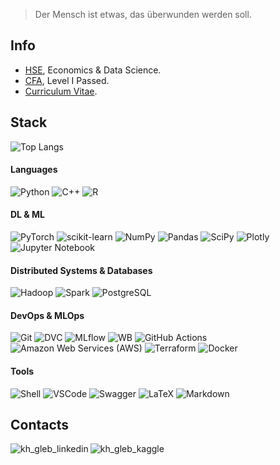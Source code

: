> Der Mensch ist etwas, das überwunden werden soll.

## Info
* [HSE](https://www.hse.ru/en/), Economics & Data Science. 
* [CFA](https://www.cfainstitute.org/en/), Level I Passed.
* [Curriculum Vitae](./CV.pdf).

## Stack
![Top Langs](https://github-readme-stats-mu-olive.vercel.app/api/top-langs/?username=khaykingleb&count_private=true&hide=jupyter%20notebook,stata,html&layout=compact&langs_count=6)

#### Languages
![Python](https://img.shields.io/badge/Python-3776AB?style=flat-square&logo=python&logoColor=white)
![C++](https://img.shields.io/badge/C%2B%2B-00599C?style=flat-square&logo=c%2B%2B&logoColor=white)
![R](https://img.shields.io/badge/R-276DC3?style=flat-square&logo=r&logoColor=white)

#### DL & ML
![PyTorch](https://img.shields.io/badge/PyTorch-%23EE4C2C.svg?style=flat-square&logo=PyTorch&logoColor=white)
![scikit-learn](https://img.shields.io/badge/Scikit--learn-%23F7931E.svg?style=flat-square&logo=scikit-learn&logoColor=white)
![NumPy](https://img.shields.io/badge/NumPy-%23013243.svg?style=flat-square&logo=numpy&logoColor=white)
![Pandas](https://img.shields.io/badge/Pandas-%23150458.svg?style=flat-square&logo=pandas&logoColor=white)
![SciPy](https://img.shields.io/badge/SciPy-%230C55A5.svg?style=flat-square&logo=scipy&logoColor=%white)
![Plotly](https://img.shields.io/badge/Plotly-%233F4F75.svg?style=flat-square&logo=plotly&logoColor=white)
![Jupyter Notebook](https://img.shields.io/badge/Jupyter-F37626.svg?&style=flat-square&logo=Jupyter&logoColor=white)

#### Distributed Systems & Databases
![Hadoop](https://img.shields.io/badge/Apache%20Hadoop-017CEE?style=flat-square&logo=Apache%20Hadoop&logoColor=white)
![Spark](https://img.shields.io/badge/Apache_Spark-232F3E?style=flat-square&logo=apachespark&logoColor=#E35A16)
![PostgreSQL](https://img.shields.io/badge/PostgreSQL-316192?style=flat-square&logo=postgresql&logoColor=white)

#### DevOps & MLOps
![Git](https://img.shields.io/badge/Git-%23F05033.svg?style=flat-square&logo=git&logoColor=white)
![DVC](https://img.shields.io/badge/DVC-945DD6?style=flat-square&logo=dataversioncontrol&logoColor=white)
![MLflow](https://img.shields.io/badge/MLflow-0194E2.svg?style=flat-square&logo=MLflow&logoColor=white)
![WB](https://img.shields.io/badge/Weights%20&%20Biases-FFBE00.svg?style=flat-square&logo=weightsandbiases&logoColor=black)
![GitHub Actions](https://img.shields.io/badge/-GitHub%20Actions-2088FF?logoColor=white&style=flat-square&logo=GItHub-Actions)
![Amazon Web Services (AWS)](https://img.shields.io/badge/-Amazon%20AWS-232F3E?logoColor=white&style=flat-square&logo=amazon-aws)
![Terraform](https://img.shields.io/badge/-Terraform-623CE4?logoColor=white&style=flat-square&logo=Terraform)
![Docker](https://img.shields.io/badge/-Docker-2496ED?style=flat-square&logoColor=white&logo=docker)


#### Tools
![Shell](https://img.shields.io/badge/Shell-121011?style=flat-square&logo=gnu-bash&logoColor=white)
![VSCode](https://img.shields.io/badge/VSCode-0078D4?style=flat-square&logo=visual%20studio%20code&logoColor=white)
![Swagger](https://img.shields.io/badge/-Swagger-%23Clojure?style=flat-square&logo=swagger&logoColor=white)
![LaTeX](https://img.shields.io/badge/LaTeX-%23008080.svg?style=flat-square&logo=latex&logoColor=white)
![Markdown](https://img.shields.io/badge/Markdown-%23000000.svg?style=flat-square&logo=markdown&logoColor=white)

## Contacts
<p align = "left">
  <a href="https://www.linkedin.com/in/khaykingleb">
      <img align="left" alt="kh_gleb_linkedin" src="https://img.shields.io/badge/LinkedIn-%230077B5.svg?style=flat-square&logo=linkedin&logoColor=white"/>
  </a>
  <a href="https://www.kaggle.com/glebkhaykin">
      <img align="left"  alt="kh_gleb_kaggle" src="https://img.shields.io/badge/Kaggle-20BEFF?style=flat-square&logo=Kaggle&logoColor=white"/>
  </a>
</p> 
